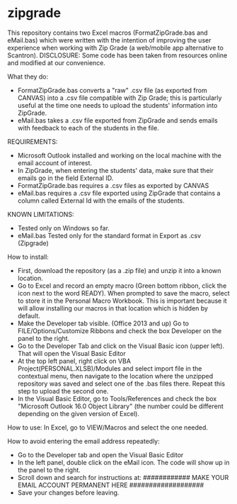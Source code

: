 # zipgrade

This repository contains two Excel macros (FormatZipGrade.bas and eMail.bas) which were written with the intention of improving the user experience when working with Zip Grade (a web/mobile app alternative to Scantron).
DISCLOSURE: Some code has been taken from resources online and modified at our convenience. 

What they do:
- FormatZipGrade.bas converts a "raw" .csv file (as exported from CANVAS) into a .csv file compatible with Zip Grade; this is particularly useful at the time one needs to upload the students' information into ZipGrade. 
- eMail.bas takes a .csv file exported from ZipGrade and sends emails with feedback to each of the students in the file. 

REQUIREMENTS:
- Microsoft Outlook installed and working on the local machine with the email account of interest.
- In ZipGrade, when entering the students' data, make sure that their emails go in the field External ID.
- FormatZipGrade.bas requires a .csv files as exported by CANVAS
- eMail.bas requires a .csv file exported using ZipGrade that contains a column called External Id with the emails of the students.

KNOWN LIMITATIONS:
- Tested only on Windows so far.
- eMail.bas Tested only for the standard format in Export as .csv (Zipgrade)

How to install:
- First, download the repository (as a .zip file) and unzip it into a known location.
- Go to Excel and record an empty macro (Green bottom ribbon, click the icon next to the word READY). When prompted to save the macro, select to store it in the Personal Macro Workbook. This is important because it will allow installing our macros in that location which is hidden by default.
- Make the Developer tab visible. (Office 2013 and up) Go to FILE/Options/Customize Ribbons and check the box Developer on the panel to the right.
- Go to the Developer Tab and click on the Visual Basic icon (upper left).  That will open the Visual Basic Editor 
- At the top left panel, right click on VBA Project(PERSONAL.XLSB)/Modules and select import file in the contextual menu, then navigate to the location where the unzipped repository was saved and select one of the .bas files there. Repeat this step to upload the second one.
- In the Visual Basic Editor, go to Tools/References and check the box "Microsoft Outlook 16.0 Object Library" (the number could be different depending on the given version of Excel).

How to use:
In Excel, go to VIEW/Macros and select the one needed.

How to avoid entering the email address repeatedly:
- Go to the Developer tab and open the Visual Basic Editor
- In the left panel, double click on the eMail icon. The code will show up in the panel to the right.
- Scroll down and search for instructions at: 
############ MAKE YOUR EMAIL ACCOUNT PERMANENT HERE  ###################
- Save your changes before leaving.
